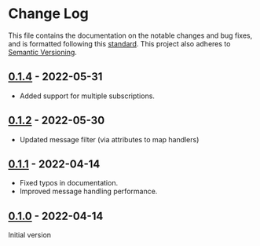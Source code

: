 # Change Log

This file contains the documentation on the notable changes and bug fixes, and
is formatted following this [standard](https://keepachangelog.com/en/1.0.0/).
This project also adheres to [Semantic Versioning](https://semver.org/).

## [0.1.4] - 2022-05-31

- Added support for multiple subscriptions.

## [0.1.2] - 2022-05-30

- Updated message filter (via attributes to map handlers)

## [0.1.1] - 2022-04-14

- Fixed typos in documentation.
- Improved message handling performance.

## [0.1.0] - 2022-04-14

Initial version

[0.1.4]: https://github.com/softrizon/nestjs-pubsub/compare/v0.1.2...v0.1.4
[0.1.2]: https://github.com/softrizon/nestjs-pubsub/compare/v0.1.1...v0.1.2
[0.1.1]: https://github.com/softrizon/nestjs-pubsub/compare/v0.1.0...v0.1.1
[0.1.0]: https://github.com/softrizon/nestjs-pubsub/releases/tag/v0.1.0
